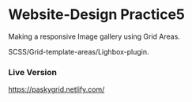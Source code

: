 # Website-Design Practice5

Making a responsive Image gallery using Grid Areas.

SCSS/Grid-template-areas/Lighbox-plugin.

### Live Version
    
  https://paskygrid.netlify.com/
